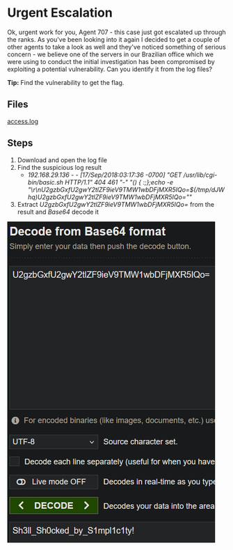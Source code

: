 # Urgent Escalation
Ok, urgent work for you, Agent 707 - this case just got escalated up through the ranks. As you've been looking into it again I decided to get a couple of other agents to take a look as well and they've noticed something of serious concern - we believe one of the servers in our Brazilian office which we were using to conduct the initial investigation has been compromised by exploiting a potential vulnerability. Can you identify it from the log files?

**Tip:** Find the vulnerability to get the flag.

## Files
[access.log](/assets/files/access.log)

## Steps
1. Download and open the log file
1. Find the suspicious log result 
    - *192.168.29.136 - - [17/Sep/2018:03:17:36 -0700] "GET /usr/lib/cgi-bin/basic.sh HTTP/1.1" 404 461 "-" "() { :;};echo -e \"\\r\\nU2gzbGxfU2gwY2tlZF9ieV9TMW1wbDFjMXR5IQo=$(/tmp/dJWhq)U2gzbGxfU2gwY2tlZF9ieV9TMW1wbDFjMXR5IQo=\""*
1. Extract *U2gzbGxfU2gwY2tlZF9ieV9TMW1wbDFjMXR5IQo=* from the result and *Base64* decode it

![base64 decode](/assets/screenshots/fn-06-UrgentEscalation.png)